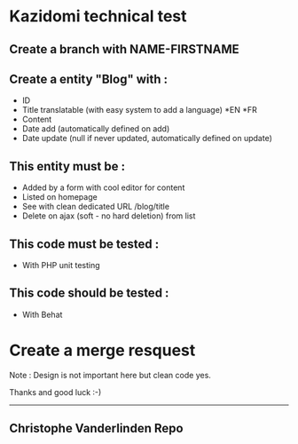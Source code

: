 # Kazidomi technical test
## Create a branch with NAME-FIRSTNAME
## Create a entity "Blog" with :
* ID
* Title translatable (with easy system to add a language)
  *EN
  *FR
* Content
* Date add (automatically defined on add)
* Date update (null if never updated, automatically defined on update)
## This entity must be :
* Added by a form with cool editor for content
* Listed on homepage
* See with clean dedicated URL /blog/title
* Delete on ajax (soft - no hard deletion) from list
## This code must be tested :
* With PHP unit testing
## This code should be tested :
* With Behat
# Create a merge resquest


Note : Design is not important here but clean code yes.

Thanks and good luck :-)

____________________________________________________________________________

## Christophe Vanderlinden Repo
